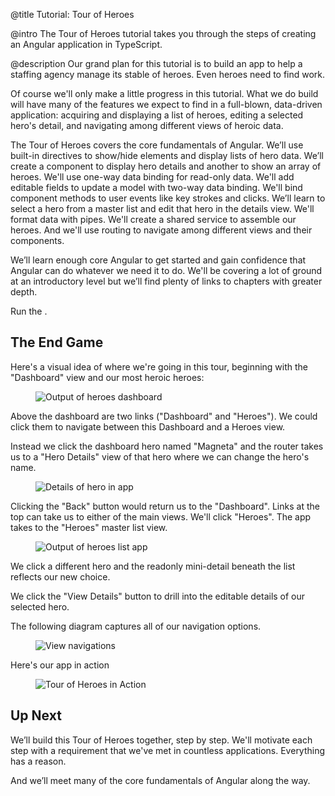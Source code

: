 @title
Tutorial: Tour of Heroes

@intro
The Tour of Heroes tutorial takes you through the steps of creating an Angular application in TypeScript.

@description
Our grand plan for this tutorial is to build an app to help a staffing agency manage its stable of heroes.
Even heroes need to find work.

Of course we'll only make a little progress in this tutorial. What we do build will
have many of the features we expect to find in a full-blown, data-driven application: acquiring and displaying
a list of heroes, editing a selected hero's detail, and navigating among different
views of heroic data.

The Tour of Heroes covers the core fundamentals of Angular.
We’ll use built-in directives to show/hide elements and display lists of hero data.
We’ll create a component to display hero details and another to show an array of heroes.
We'll use one-way data binding for read-only data. We'll add editable fields to update a model
with two-way data binding. We'll bind component methods to user events like key strokes and clicks.
We’ll learn to select a hero from a master list and edit that hero in the details view. We'll
format data with pipes. We'll create a shared service to assemble our heroes. And we'll use routing to navigate among different views and their components.

We’ll learn enough core Angular to get started and gain confidence that
Angular can do whatever we need it to do.
We'll be covering a lot of ground at an introductory level but we’ll find plenty of links
to chapters with greater depth.

Run the <live-example name="toh-6"></live-example>.

## The End Game

Here's a visual idea of where we're going in this tour, beginning with the "Dashboard"
view and our most heroic heroes:

<figure class='image-display'>
  <img src='/resources/images/devguide/toh/heroes-dashboard-1.png' alt="Output of heroes dashboard">  </img>
</figure>

Above the dashboard are two links ("Dashboard" and "Heroes").
We could click them to navigate between this Dashboard and a Heroes view.

Instead we click the dashboard hero named "Magneta" and the router takes us to a "Hero Details" view
of that hero where we can change the hero's name.

<figure class='image-display'>
  <img src='/resources/images/devguide/toh/hero-details-1.png' alt="Details of hero in app">  </img>
</figure>

Clicking the "Back" button would return us to the "Dashboard".
Links at the top can take us to either of the main views.
We'll click "Heroes". The app takes to the "Heroes" master list view.

<figure class='image-display'>
  <img src='/resources/images/devguide/toh/heroes-list-2.png' alt="Output of heroes list app">  </img>
</figure>

We click a different hero and the readonly mini-detail beneath the list reflects our new choice.

We click the "View Details" button to drill into the
editable details of our selected hero.

The following diagram captures all of our navigation options.

<figure class='image-display'>
  <img src='/resources/images/devguide/toh/nav-diagram.png' alt="View navigations">  </img>
</figure>

Here's our app in action

<figure class='image-display'>
  <img src='/resources/images/devguide/toh/toh-anim.gif' alt="Tour of Heroes in Action">  </img>
</figure>


## Up Next

We’ll build this Tour of Heroes together, step by step.
We'll motivate each step with a requirement that we've
met in countless applications. Everything has a reason.

And we’ll meet many of the core fundamentals of Angular along the way.